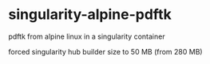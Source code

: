 # singularity-alpine-pdftk
pdftk from alpine linux in a singularity container

forced singularity hub builder size to 50 MB (from 280 MB)

